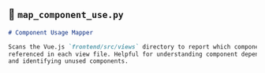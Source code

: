## 📘 `map_component_use.py`
```markdown
# Component Usage Mapper

Scans the Vue.js `frontend/src/views` directory to report which components are
referenced in each view file. Helpful for understanding component dependencies
and identifying unused components.
```
